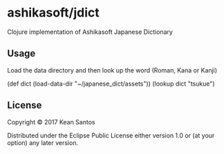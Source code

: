 # ashikasoft/jdict

Clojure implementation of Ashikasoft Japanese Dictionary

## Usage

Load the data directory and then look up the word (Roman, Kana or Kanji)

  (def dict (load-data-dir "~/japanese_dict/assets"))
  (lookup dict "tsukue")

## License

Copyright © 2017 Kean Santos

Distributed under the Eclipse Public License either version 1.0 or (at
your option) any later version.
